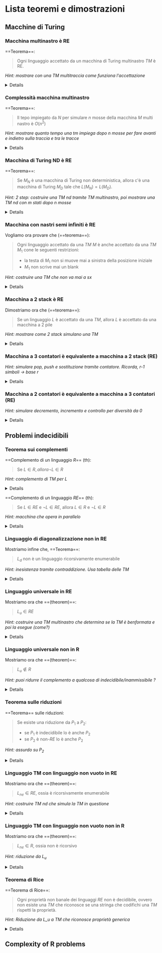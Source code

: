# Lista teoremi e dimostrazioni

## Macchine di Turing 

### Macchina multinastro è RE

==Teorema==:
>Ogni linguaggio accettato da un macchina di Turing multinastro $TM$ è RE.

*Hint: mostrare con una TM multitraccia come funziona l'accettazione*

<details>
Supponiamo che un linguaggio $L$ sia accettato da una macchina di Turing $M$ a $k$ nastri. Definiamo poi una macchina di Turing mononastro $N$ con $2k$ tracce dove:
- $k$ tracce contengono i nastri di $M$
- le restanti $k$ invece contengono un segno che indica dove la testa del nastro corrispondente in $M$ è piazzata
- un componente del controllo finito memorizza il numero di markers a sinistra della testa 
- un componente del controllo finito memorizza lo stato di $M$
- $k$ componenti del controllo finito memorizzanoil contenuto dei simboli letti

![](../../..//TCC/multitape_TM_eq.png)

Le mosse di $M$ sono implementate da $N$ nel seguente modo. $N$ visita tutti i $k$ marker che indicano la posizione delle testine di $M$ e salva il simbolo che stanno leggendo. $N$ conosce inoltre lo stato di $M$, quindi sa le mosse che verrebbero eseguite da quest'ultima.
</details>


### Complessità macchina multinastro

==Teorema==:
>Il tepo impiegato da $N$ per simulare $n$ mosse della macchina $M$ multi nastro è $O(n^2)$

*Hint: mostrare quanto tempo una tm impiega dopo n mosse per fare avanti e indietro sulla traccia e tra le tracce*

<details>
Dopo $n$ mosse, non ci sono infatti più di $2n$ celle di distanza tra i markers, quindi sono necessarie al massimo $2n$ mosse per leggere il marker più a destra.
Per tornare a sinistra e cambiare nastro sono invece necessarie $2n + 2k$ mosse.
In totale, per simulare ==una== mossa di $M$ sono necessarie $4n + 2k$ mosse di $N$.

Per $n$ mosse ovviamente questo diventa $O(n^2)$.
</details>

### Macchina di Turing ND è RE

==Teorema==:
>Se $M_N$ è una macchina di Turing non deterministica, allora c'è una macchina di Turing $M_D$ tale che $L(M_N) = L(M_D)$.

*Hint: 2 step: costruire una TM nd tramite TM multinastro, poi mostrare una TM nd con $m$ stati dopo $n$ mosse*

<details>
Possiamo creare $M_D$ come una TM multinastro, dove il primo nastro contiene una sequenza delle descrizioni istantanee di $M_N$ separate da un carattere speciale. Tra questi, c'è ne uno marcato per indicare la ID che si sta leggendo al momento.

Per processare la ID corrente sul primo nastro, la $TM$ $M_D$:
- esamino lo stato e la descrizione istantanea letta, e se lo stato è di accettazione si ferma
- se lo stato non è di accettazione, e la combinazione stato simbolo ha $k$ mosse, allora fa prima una copia della ID sul secondo nastro, poi usandolo come appoggio fa $k$ copie di quella ID dopo l'ultima ID preceduta dal marker sul primo nastro, ognuna modificata secondo una delle $k$ scelte possibili di $M_N$; ritorna infine alla ID corrente, elimina il marker e lo muove sulla prossima ID a destra. 

All'effettivo questa macchina non fa altro che "enumerare" le scelte come fossero nodi di un albero e le esamina con ==una ricerca breadth first==.

![](../../..//TCC/ntm_emulated.png)

Dobbiamo ora mostrare che $M_D$ accetta sempre se lo fa $M_N$, questo perchè l'altro lato dell'implicazione $\leftarrow$ è provato per costruzione in quanto $M_D$ accetta solo se $M_N$ lo fa.

Supponiamo che sia $m$ il massimo numero di scelte per $M_N$ in ogni configurazione. Quindi, dopo $n$ mosse, $M_N$ può raggiungere al massimo $1 + m + m^2 + \ldots + m^n \leq nm^n$ stati. 
Se $M_N$ entra in uno stato di accettazione in $n$ mosse, una ID accettata sarà esaminata entro $nm^n$ sul secondo nastro di $M_D$.

Infatti solo la ==visita in ampiezza== ci garantisce che visitiamo anche i rami che ci portano ad uno stato di accettazione...la macchina originale potrebbe avere infatti una sequenza che va in loop e se esplorassimo in profondità non finiremmo mai.
</details>

### Macchina con nastri semi infiniti è RE

Vogliamo ora provare che (==teorema==):
> Ogni linguaggio accettato da una $TM$ $M$ è anche accettato da una $TM$ $M_1$ cone le seguenti restrizioni: 
> - la testa di $M_1$ non si muove mai a sinistra della posizione iniziale
> - $M_1$ non scrive mai un blank

*Hint: costruire una TM che non va mai a sx*

<details>
Per soddisfare la ==seconda condizione==, possiamo costruire una $M_2$ dalla $M$ e aggiungere un nuovo simbolo di blank $B_1$. La funzione di transizione $\delta_2$ in $M_2$ è la stessa di $\delta$, ossia ne è una copia, in $M$ ma con i seguenti cambiamenti:
- se $\delta_2(q,X) = (p,B,D)$ allora viene cambiata con $\delta_2(q,X) = (p,B_1,D)$
- $\delta_2(q,B_1) = \delta_2(q,B)$, ovvero la macchina accetta i nuovi blank al posto di quelli vecchi che sono stati già sostituiti.

Per soddisfare invece la condizione 1, si costruisce $M_1$ a partire da $M_2$. 

![](../../..//TCC/restricted_TM_costr.png)

Le ultime due transizioni servono a gestire il caso particolare in cui si trova a inizio input e quindi bisogna scavallare per evitare che la $TM$ si muova appunto a sinistra.
</details>

### Macchina a 2 stack è RE

Dimostriamo ora che (==teorema==):
> Se un linguaggio $L$ è accettato da una $TM$, allora $L$ è accettato da una macchina a 2 pile

*Hint: mostrare come 2 stack simulano una TM*

<details>
Infatti se $L \in RE$, allora esiste una $TM$ $M$ a un nastro che lo riconosce. 
Per dimostrare il teorema basta mostrare come la macchina a due pile $S$ simuli $M$. Una pila 
conterrà quello che si trova a sinistra della testina e l'altra quello che si trova a destra:
- $S$ inizia con un marker di fine stack, il simbolo *, in ogni stack
- quando legge l'input $w\$$,$S$ copia la stringa nel primo stack, e poi dal primo al secondo
- $S$ entra in uno stato che simula quello iniziale di $M$ e fa una mossa
- se $M$ si trova in uno stato di accettazione, allora $S$ si ferma, altrimenti simula un'altra mossa
  
La doppia copia serve in quanto la stringa, venendo copiata nel primo stack, è capovolta, e poi viene riportata al verso iniziale copiandola nuovamente.

Nel dettaglio, la ==simulazione avviene in questo modo==:
- $S$ conosce ovviamente lo stato di $M$, i.e. $q$, in quanto lo simula nel suo controllo finito
- $S$ conosce anche il simbolo $X$ letto dalla testina di $M$: infatti è quello in cima al secondo stack; se questo contiene solo * allora $M$ era finita su un blank
- $S$ qunidi conosce la prossima mossa di $M$ sapendo $\delta(q,X)$ e cambia il nuovo stato nel controllo finito
- se $\delta_M(q,X) = (p,Y,R)$, allora $S$ *pusha* $Y$ nel primo stack, tranne se questo è vuoto e $Y = B$, e fa *pop* di $X$ dal secondo, tranne se ovviamente $X=$*.
- se $\delta_M(q,X) = (p,Y,L)$, allora $S$ fa *pop* di $Z$ dal primo stack e rimpiazza $X$ nel secondo con $ZY$, tranne se $Z = *$, caso in cui viene *pushato* $BY$.
</details>


### Macchina a 3 contatori è equivalente a macchina a 2 stack (RE)

*Hint: simulare pop, push e sostituzione tramite contatore. Ricorda, r-1 simboli -> base r*

<details>
Per dimostrare il ==primo teorema==, dobbiamo ==simulare due stack con 3 contatori==.
Supponiamo che ci siano $r-1$ simboli di nastro usati dalla stack machine $SC$, identificati con i numeri da 1 a $r-1$. Lo stack $X_1 X_2 \ldots X_n$ in questo modo viene espresso come una sequenza in ==base $r$== del tipo $X_n r^{n-1} + X_{n-1} r^{n-2} + \ldots + X_2 r + X_1$.

Avremo quindi ==2 contatori con all'interno il contenuto dei 2 stack==, uno a testa, mentre il ==terzo sarà usato come supporto== agli altri nelle operazioni di moltiplicazione e divisione per $r$.

![](../../..//TCC/3_stack_2_equiv.png)

Per effettuare una ==operazione di pop== sostituiremo $i$ con $i / r$ senza considerare il resto. Iniziando con il terzo contatore a 0, riduciamo ripetutamente $i$ di $r$ e incrementiamo il terzo contatore di 1. Quando il contatore che aveva $i$ al suo interno diventa 0 ci fermiamo e poi lo reicrementiamo fino a quando il suo valore diventa quello ora memorizzato nel contatore di supporto, che nel contempo riportiamo a 0.

Per effettuare invece una ==sostituzione==, se $Y > X$ allora andremo a incrementare di $Y - X$, altrimenti a decrementare di $X - Y$ con l'aiuto del 3 counter. 

Per fare una ==operazione di push== su un contatore con $i$ all'interno, rimpiazziamo $i$ con $i r + X$. Inizialmente moltiplichiamo $i$ per $r$ volte, decrementando $i$ e incrementando il terzo contatore di $r$. Quando il contatore originale diventa 0, allora nel terzo abbiamo $i r$. Si copia quindi nel contatore originale, riportando a 0 quello di supproto, e poi si icrementa di $X$.
</details>

### Macchina a 2 contatori è equivalente a macchina a 3 contatori (RE)

*Hint: simulare decremento, incremento e controllo per diversità da 0*

<details>
Per dimostrare invece il ==secondo teorema==, adottiamo una doppia equivalenza. Mostriamo infatti che ==una macchina a 2 contatori è equivalente ad una con 3 contatori==.
Per fare ciò rappresentiamo i 3 contatori originali, $i,j,k$ come un singolo intero contenuto nel primo counter, i.e. $m = 2^i3^j5^k)$. L'altro, come nel caso precedente, farà da supporto.
Ovviamente dovendo simulare una macchina a contatori dovremo simulare l'incremento, il decremento o il check se diverso da 0.

Per simulare ==l'incremento o il decremento==, basta moltiplicare per uno dei tre primi a seconda di quale contatore scegliamo di incrementare. Per farlo, adottiamo la stessa tecnica precedentemente mostrata.

Per controllare se ==un contatore è zero== invece dobbiamo controllare se il contatore è divisibile per il primo corrispondente (i.e. 2 per il contatore $i$). Per fare ciò copiamo $m$ nel secondo contatore usando lo stato finito della $CM$ per ricordare se lo abbiamo, nel caso di $i$, decrementato un numero pari di volte o un numero dispari di volte. Se questa cifra è pari quando $m$ è zero, allora il numero era divisibile per 2. In modo simile possiamo operare per 3 e 5. 
</details>

## Problemi indecidibili

### Teorema sui complementi

==Complemento di un linguaggio $R$== (th):
>Se $L \in R, allora \neg L \in R$

*Hint: complemento di TM per L*

<details>
La dimostrazione è semplice: se abbiamo la garanzia che la $TM$ si fermi per stringhe non nel linguaggio, allora basta "invertirne" il funzionamento per avere unaa $TM$ che opera con $\neg  L$ e abbiamo garanzia che si fermi sempre:
- gli stati di accettazione nella $M$ originale vengono trasformati in stati di non accettazione
- quelli di non accettazione invece ora possono proseguire in uno stato di accettazione con una nuova transizione

![](../../..//TCC/l_rec_complementary.png)
</details>

==Complemento di un linguaggio $RE$== (th):
>Se $L \in RE$ e $\neg L \in RE$, allora $L \in R$ e $\neg L \in R$

*Hint: macchina che opera in parallelo*

<details>
Anche qui la dimostrazione è semplice: costruiamo una $TM$, $N$, che opera simulando le due $TM$, una che accetta $L(M)$ e uno che accetta il suo complemento, tramite due nastri in parallelo:
- se $w \in L$, allora $M$ accetta e quindi lo fa anche $N$
- se $w \in L$, allora $\neg M$ accetta e quindi $N$ si ferma senza accettare

Quindi $N$ si ferma su tutti gli input, ossia $L = L(M)$ e quindi $L \in R$ (e di conseguenza anche il suo complemento)
</details>

### Linguaggio di diagonalizzazione non in RE

Mostriamo infine che, ==Teorema==:
>$L_d$ non è un linguaggio ricorsivamente enumerabile

*Hint: inesistenza tramite contraddizione. Usa tabella delle TM*

<details>
Supponiamo che $L_d$ sia accettato da qualche $M$, ossia è $L(M)$. Siccome $L_d$ è un linguaggio su {0,1}, deve trovarsi nella lista delle macchine di Turing della tabella costruita precedentemente. Quindi $M = M_i$ per qualche $i$:
- se $w_i \in L_d$, $M_i$ accetta $w_i$, ma per definizione questa allora non si può trovare nel linguaggio di diagonalizzazione (**contraddizione**)
- se $w_i \notin L_d$, allora $M_i$ non la accetta, ma per definizione il linguaggio di diagonalizzazione contiene proprio le stringhe non accettate con indici $M_i, w_i$ uguali (**contraddizione**)  

Quindi la $TM$ definita non può esistere, $L_d \notin RE$ e quindi non esistono $TM$ che lo accettino. Ricordiamo che ==l'inaccettabiità è condizione più forte dell'indecidibilità==.
</details>

### Linguaggio universale in RE

Mostriamo ora che ==(theorem)==:
>$L_u \in RE$ 

*Hint: costruire una TM multinastro che determina se la TM è benformata e poi la esegue (come?)*

<details>
Lo faremo creando un $TM \space U$ che accetta proprio $L_u$.
$U$ è costruita come macchina multinastro:
- il primo contiene le coppie $M,w$
- il secondo simula $M$
- il terzo contiene lo stato simulato di $M$

$U$ ==opera== nel seguente modo:
- se $M$ è un codice per una $TM$ valida copia $w$ nel secondo nastro e simula $M$ 
- altrimenti si ferma senza accettare

Notare che $w$ viene codificata in modo da essere compatabile con la notazione di $M$, ovvero viene mappato 0 con 10 e 1 con 100 etc... Per comodità, come step addizionale, si possono anche raddoppiare, ossia 0 = 1100 e 1 = 110000, in modo tale da semplificare ulteriormente i controlli sulle transizioni.

Continua poi:
- piazzando 0 nella prima cella del nastro e mettendo la testina sulla prima cella del secondo
- simulando un mossa di $M$: se $M$ non ha più transizioni allora $U$ si ferma senza accettare, altrimenti prosegue con la simulazione
- se $M$ entra in uno stato di accettazione allora $U$ si ferma e accetta

La simulazione di una mossa avviene nel seguente modo:
- si muove a sinistra alla ricerca di una transizione t.c. lo stato sia uguale a quello nel terzo nastro e il simbolo sia uguale a quello correntemente letto
- cambia lo stato nel terzo nastro
- cambia il simbolo letto con quello indicato nella transizione e fa uso di un nastro di supporto nel caso in cui questo sia più corto/lungo del precedente
- muove la testina sul secondo nastro a dx o sx sul prossimo bit simulato
</details>

### Linguaggio universale non in R

Mostriamo ora che ==(theorem)==:
> $L_u \notin R$

*Hint: puoi ridurre il complemento a qualcosa di indecidibile/inammissibile ?*

<details>
Per fare ciò mostriamo come sarebbe possibile costruire una macchina che accetta $L_d$ (che non è $RE$) se tale affermazione fosse falsa.

Supponiamo che $L_u \in R$, allora il suo complemento $\neg L \in R$ e deve esiste una $TM$ t.c $\neg L_u = L(M)$. Costuriamo $M_1$:
- dato $w$ in input, lo cambia in $d(w) + 111 + $w$, dove $d(\dot)$ raddoppia la stringa per codificare una $TM$ valida
- $M_1$ simula il comportamento di $M$ su tale stringa e accetta se $M$ accetta, rifiuta se $M$ rifiuta

Ora $M_1$ accetta $w_i$ se e solo se $M_i$ non accetta $w_i$, ossia se $w_i \in L_d$, ma questa è una **contraddizione**. Abbiamo infatti mostrato che non esiste una $TM$ per il linguaggio di diagonalizzazione.
</details>

### Teorema sulle riduzioni

==Teorema== sulle riduzioni:
>Se esiste una riduzione da $P_1$ a $P_2$:
>- se $P_1$ è indecidibile lo è anche $P_2$
>- se $P_2$ è non-$RE$ lo è anche $P_2$

*Hint: assurdo su $P_2$*

<details>
Dimostriamo i due punti teorema:
1. se $P_2$ fosse decidibile, possiamo combinare la riduzione da $P_1$ per fare in modo di costruire una $TM$ che, presa un'istanza di $P_1$, la traduce in una di $P_2$. Questa macchina poi accetterà se $P_1$ accetta, altrimenti non accetterà, in quanto stiamo facendo uso della riduzione. In questo modo abbiamo costruito una macchina che decide $P_1$, ovvero un algoritmo, ma per ipotesi $P_1$ era indecidibile (**contraddizione**);
2. se $P_2$ fosse $RE$, allora possiamo sfruttare di nuovo la riduzione. Se infatti un'istanza del problema (che non può essere accettato da una $TM$) viene dato in input alla $TM$ per $P_2$ dopo essere stato ridotta, questa accetterà se $P_2$ accetta. Ma in questo modo abbiamo costruito una $TM$ che accetta indirettamente istanze di $P_1$, che per ipotesi era non-$RE$. (**contraddizione**)
</details>

### Linguaggio TM con linguaggio non vuoto in RE 

Mostriamo ora che ==(theorem)==:
>$L_{ne} \in RE$, ossia è ricorsivamente enumerabile

*Hint: costruire TM nd che simula la TM in questione*

<details>
La dimostrazione consiste nel creare una $TM$ non-deterministica che accetta $L_{ne}$, che chiameremo $M$:
- $M$ prende il codice per la $TM$ $M_i$ con input
- $M$ "indovina", facendo uso del non-determinismo, una input $w$ per $M_i$
- $M$ poi testa se $M_i$ accetta l'input $w$ simulando la $TM$ del linguaggio universale $U$
- se $U$ accetta allora lo fa anche $M_i$ e di conseguenza $M$ accetta
</details>

### Linguaggio TM con linguaggio non vuoto non in R

Mostriamo ora che ==(theorem)==:
>$L_{ne} \in R$, ossia non è ricorsivo

*Hint: riduzione da $L_u$*

<details>
Dimostrando questo teorema ne verrà ovviamente che $L_e \notin RE$, in quanto se entrambi fossero in $RE$ allora sarebbero anche in $R$. Lo faremo riducendo il linguaggio universale a $L_ne$, ossia mostrando che questo è difficile almeno quanto $L_u$ che sappiamo essere in $RE$.

Costruiamo un algoritmo di riduzione $RED$ che converte un input $(M,w)$ nel codice di una $TM$ $M_1$ tale che $L(M_1) \neq \emptyset$ se e solo se $M$ accetta $w$:
- $M_1$ ignora il suo input $x$, qualsiasi esso sia, e lo reimpiazza con la coppia $(M,w)$
- procede poi simulando la $TM$ del linguaggio universale $U$
- se $U$ accetta, allora $M_1$ accetta

Avremo in output una $TM$ che accetta sempre (qualunque sia l'input) se la coppia $(M,w)$ è accettata da $U$, altrimenti rifiuterà sempre. Avendo compiuto una riduzione,conlcudiamo quindi che $L_{ne}$ è difficile almeno quanto $L_u$ e quindi non si può trovare in $R$.

![](../../..//TCC/reduction_from_universal_to_nonempty.png)
</details>

### Teorema di Rice

==Teorema di Rice==:
>Ogni proprietà non banale dei linguaggi $RE$ non è decidibile, ovvero non esiste una $TM$ che riconosce se una stringa che codifichi una $TM$ rispetti la proprietà.

*Hint: Riduzione da L_u a TM che riconosce proprietà generica*

<details>
Dimostriamo ora il teorema: sia $P$ una proprietà non banale e supponiamo che il linguaggio vuoto non sia in $P$ - ovvero che ci sia almeno una macchina che riconosce un linguggio con tale proprietà. Sia $L$ tale linguaggio e $L = L(M_L)$. Se riduciamo $L_u$ a $L_p$ proviamo che questo è indecidibile.

![](../../..//TCC/rice_theorem_proof1.png)

La riduzione prende in input una coppia $(M,w)$ e produce il codice per $M_1$:
- se $M$ accetta $w$, allora $L(M_1) = L$
- altrimenti $L(M_1) = \emptyset$

$M_1$ sarà una macchina a due nastri:
- il primo simula $M$ su input $w$
- il secondo simula $M_L$ su input $x$

E si comporta nel seguente modo:
- simula $M$ su input $w$ con la $TM$ universale
- se $M$ non accetta $w$ non fa nient'altro
- se accetta, allora simula $M_L$ su input $x$

È chiaro che questa modifica può essere scritta sotto forma di un algoritmo, quindi abbiamo effetivamente una riduzione che prova che il generico $L_p$ dove $P$ è una ==proprietà non banale== è difficile almeno quanto $L_u$.

Rimane solo il caso in cui $\emptyset \in P$. Se consideriamo il complemento di $P$, ossia $\neg P$, sappiamo che questo è indecidibile (per il th. di Rice). È facile vedere che se $P$ fosse stato decidibile,  allora lo sarebbe stato anche il suo complemento, che per ipotesi è però indecidibile (**contraddizione**).
</details>

## Complexity of R problems